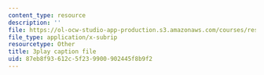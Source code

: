 ```yaml
---
content_type: resource
description: ''
file: https://ol-ocw-studio-app-production.s3.amazonaws.com/courses/res-18-005-highlights-of-calculus-spring-2010/87eb8f93612c5f239900902445f8b9f2_4PBYm3FuUNQ.vtt
file_type: application/x-subrip
resourcetype: Other
title: 3play caption file
uid: 87eb8f93-612c-5f23-9900-902445f8b9f2
---
```

